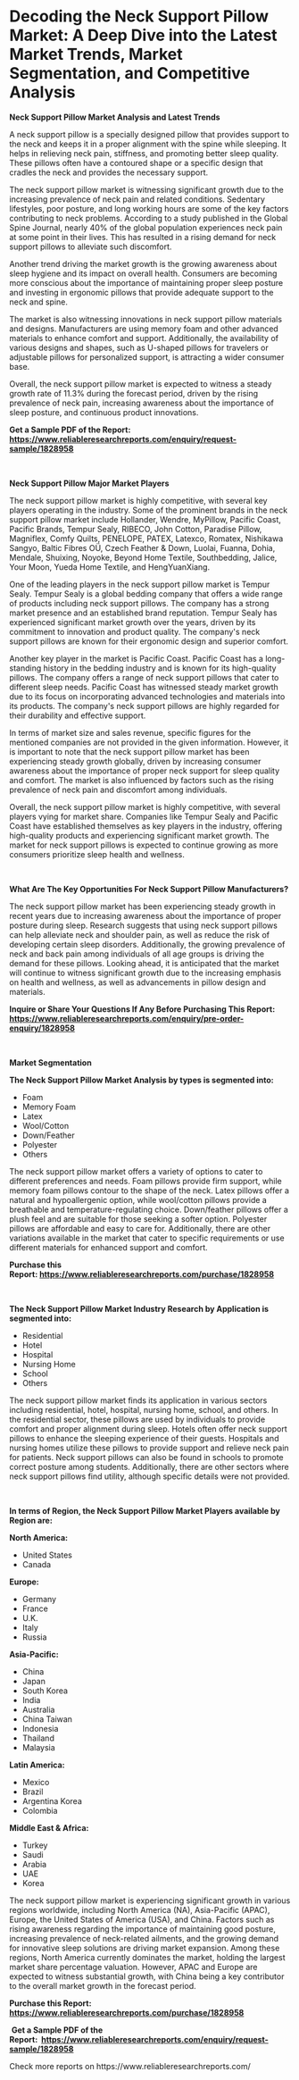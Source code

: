 <p><h1>Decoding the Neck Support Pillow Market: A Deep Dive into the Latest Market Trends, Market Segmentation, and Competitive Analysis</h1></p><p><strong>Neck Support Pillow Market Analysis and Latest Trends</strong></p>
<p><p>A neck support pillow is a specially designed pillow that provides support to the neck and keeps it in a proper alignment with the spine while sleeping. It helps in relieving neck pain, stiffness, and promoting better sleep quality. These pillows often have a contoured shape or a specific design that cradles the neck and provides the necessary support.</p><p>The neck support pillow market is witnessing significant growth due to the increasing prevalence of neck pain and related conditions. Sedentary lifestyles, poor posture, and long working hours are some of the key factors contributing to neck problems. According to a study published in the Global Spine Journal, nearly 40% of the global population experiences neck pain at some point in their lives. This has resulted in a rising demand for neck support pillows to alleviate such discomfort.</p><p>Another trend driving the market growth is the growing awareness about sleep hygiene and its impact on overall health. Consumers are becoming more conscious about the importance of maintaining proper sleep posture and investing in ergonomic pillows that provide adequate support to the neck and spine.</p><p>The market is also witnessing innovations in neck support pillow materials and designs. Manufacturers are using memory foam and other advanced materials to enhance comfort and support. Additionally, the availability of various designs and shapes, such as U-shaped pillows for travelers or adjustable pillows for personalized support, is attracting a wider consumer base.</p><p>Overall, the neck support pillow market is expected to witness a steady growth rate of 11.3% during the forecast period, driven by the rising prevalence of neck pain, increasing awareness about the importance of sleep posture, and continuous product innovations.</p></p>
<p><strong>Get a Sample PDF of the Report:&nbsp; <a href="https://www.reliableresearchreports.com/enquiry/request-sample/1828958">https://www.reliableresearchreports.com/enquiry/request-sample/1828958</a></strong></p>
<p>&nbsp;</p>
<p><strong>Neck Support Pillow Major Market Players</strong></p>
<p><p>The neck support pillow market is highly competitive, with several key players operating in the industry. Some of the prominent brands in the neck support pillow market include Hollander, Wendre, MyPillow, Pacific Coast, Pacific Brands, Tempur Sealy, RIBECO, John Cotton, Paradise Pillow, Magniflex, Comfy Quilts, PENELOPE, PATEX, Latexco, Romatex, Nishikawa Sangyo, Baltic Fibres OÜ, Czech Feather & Down, Luolai, Fuanna, Dohia, Mendale, Shuixing, Noyoke, Beyond Home Textile, Southbedding, Jalice, Your Moon, Yueda Home Textile, and HengYuanXiang.</p><p>One of the leading players in the neck support pillow market is Tempur Sealy. Tempur Sealy is a global bedding company that offers a wide range of products including neck support pillows. The company has a strong market presence and an established brand reputation. Tempur Sealy has experienced significant market growth over the years, driven by its commitment to innovation and product quality. The company's neck support pillows are known for their ergonomic design and superior comfort.</p><p>Another key player in the market is Pacific Coast. Pacific Coast has a long-standing history in the bedding industry and is known for its high-quality pillows. The company offers a range of neck support pillows that cater to different sleep needs. Pacific Coast has witnessed steady market growth due to its focus on incorporating advanced technologies and materials into its products. The company's neck support pillows are highly regarded for their durability and effective support.</p><p>In terms of market size and sales revenue, specific figures for the mentioned companies are not provided in the given information. However, it is important to note that the neck support pillow market has been experiencing steady growth globally, driven by increasing consumer awareness about the importance of proper neck support for sleep quality and comfort. The market is also influenced by factors such as the rising prevalence of neck pain and discomfort among individuals.</p><p>Overall, the neck support pillow market is highly competitive, with several players vying for market share. Companies like Tempur Sealy and Pacific Coast have established themselves as key players in the industry, offering high-quality products and experiencing significant market growth. The market for neck support pillows is expected to continue growing as more consumers prioritize sleep health and wellness.</p></p>
<p>&nbsp;</p>
<p><strong>What Are The Key Opportunities For Neck Support Pillow Manufacturers?</strong></p>
<p><p>The neck support pillow market has been experiencing steady growth in recent years due to increasing awareness about the importance of proper posture during sleep. Research suggests that using neck support pillows can help alleviate neck and shoulder pain, as well as reduce the risk of developing certain sleep disorders. Additionally, the growing prevalence of neck and back pain among individuals of all age groups is driving the demand for these pillows. Looking ahead, it is anticipated that the market will continue to witness significant growth due to the increasing emphasis on health and wellness, as well as advancements in pillow design and materials.</p></p>
<p><strong>Inquire or Share Your Questions If Any Before Purchasing This Report: <a href="https://www.reliableresearchreports.com/enquiry/pre-order-enquiry/1828958">https://www.reliableresearchreports.com/enquiry/pre-order-enquiry/1828958</a></strong></p>
<p>&nbsp;</p>
<p><strong>Market Segmentation</strong></p>
<p><strong>The Neck Support Pillow Market Analysis by types is segmented into:</strong></p>
<p><ul><li>Foam</li><li>Memory Foam</li><li>Latex</li><li>Wool/Cotton</li><li>Down/Feather</li><li>Polyester</li><li>Others</li></ul></p>
<p><p>The neck support pillow market offers a variety of options to cater to different preferences and needs. Foam pillows provide firm support, while memory foam pillows contour to the shape of the neck. Latex pillows offer a natural and hypoallergenic option, while wool/cotton pillows provide a breathable and temperature-regulating choice. Down/feather pillows offer a plush feel and are suitable for those seeking a softer option. Polyester pillows are affordable and easy to care for. Additionally, there are other variations available in the market that cater to specific requirements or use different materials for enhanced support and comfort.</p></p>
<p><strong>Purchase this Report:&nbsp;<a href="https://www.reliableresearchreports.com/purchase/1828958">https://www.reliableresearchreports.com/purchase/1828958</a></strong></p>
<p>&nbsp;</p>
<p><strong>The Neck Support Pillow Market Industry Research by Application is segmented into:</strong></p>
<p><ul><li>Residential</li><li>Hotel</li><li>Hospital</li><li>Nursing Home</li><li>School</li><li>Others</li></ul></p>
<p><p>The neck support pillow market finds its application in various sectors including residential, hotel, hospital, nursing home, school, and others. In the residential sector, these pillows are used by individuals to provide comfort and proper alignment during sleep. Hotels often offer neck support pillows to enhance the sleeping experience of their guests. Hospitals and nursing homes utilize these pillows to provide support and relieve neck pain for patients. Neck support pillows can also be found in schools to promote correct posture among students. Additionally, there are other sectors where neck support pillows find utility, although specific details were not provided.</p></p>
<p>&nbsp;</p>
<p><strong>In terms of Region, the Neck Support Pillow Market Players available by Region are:</strong></p>
<p>
    <p> <strong> North America: </strong>
        <ul>
            <li>United States</li>
            <li>Canada</li>
        </ul>
        </p> 
    <p> <strong> Europe: </strong>
        <ul>
            <li>Germany</li>
            <li>France</li>
            <li>U.K.</li>
            <li>Italy</li>
            <li>Russia</li>
        </ul>
        </p> 
    <p> <strong> Asia-Pacific: </strong>
        <ul>
            <li>China</li>
            <li>Japan</li>
            <li>South Korea</li>
            <li>India</li>
            <li>Australia</li>
            <li>China Taiwan</li>
            <li>Indonesia</li>
            <li>Thailand</li>
            <li>Malaysia</li>
        </ul>
        </p> 
    <p> <strong> Latin America: </strong>
        <ul>
            <li>Mexico</li>
            <li>Brazil</li>
            <li>Argentina Korea</li>
            <li>Colombia</li>
        </ul>
        </p> 
    <p> <strong> Middle East & Africa: </strong>
        <ul>
            <li>Turkey</li>
            <li>Saudi</li>
            <li>Arabia</li>
            <li>UAE</li>
            <li>Korea</li>
        </ul>
    </p>
    </p>
<p><p>The neck support pillow market is experiencing significant growth in various regions worldwide, including North America (NA), Asia-Pacific (APAC), Europe, the United States of America (USA), and China. Factors such as rising awareness regarding the importance of maintaining good posture, increasing prevalence of neck-related ailments, and the growing demand for innovative sleep solutions are driving market expansion. Among these regions, North America currently dominates the market, holding the largest market share percentage valuation. However, APAC and Europe are expected to witness substantial growth, with China being a key contributor to the overall market growth in the forecast period.</p></p>
<p><strong>Purchase this Report: <a href="https://www.reliableresearchreports.com/purchase/1828958">https://www.reliableresearchreports.com/purchase/1828958</a></strong></p>
<p>&nbsp;<strong>Get a Sample PDF of the Report:&nbsp;&nbsp;<a href="https://www.reliableresearchreports.com/enquiry/request-sample/1828958">https://www.reliableresearchreports.com/enquiry/request-sample/1828958</a></strong></p>
<p><strong></strong></p>
<p>Check more reports on https://www.reliableresearchreports.com/</p>